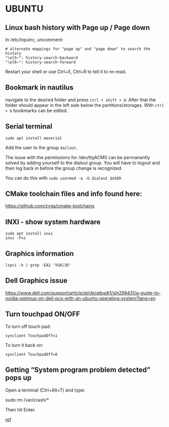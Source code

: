 # UBUNTU

## Linux bash history with Page up / Page down

In /etc/inputrc, uncomment:
```
# alternate mappings for "page up" and "page down" to search the history
"\e[5~": history-search-backward
"\e[6~": history-search-forward
```

Restart your shell or use Ctrl+X, Ctrl+R to tell it to re-read.

## Bookmark in nautilus

navigate to the desired folder and press `ctrl + shift + d`. After that the folder should appear in the left side below the partitions/storages. 
With `ctrl + b` bookmarks can be edited. 


## Serial terminal

```
sudo apt install moserial
```

Add the user to the group `dailout`.


The issue with the permissions for /dev/ttyACM0 can be permanantly solved by adding yourself to the dialout group. You will have to logout and then log back in before the group change is recognized.

You can do this with `sudo usermod -a -G dialout $USER`

## CMake toolchain files and info found here:

https://github.com/zyga/cmake-toolchains

## INXI  - show system hardware

```
sudo apt install inxi
inxi -Fxz
```

## Graphics information

```
lspci -k | grep -EA2 'VGA|3D'
```

## Dell Graphics issue

https://www.dell.com/support/article/at/de/atbsdt1/sln298431/a-guide-to-nvidia-optimus-on-dell-pcs-with-an-ubuntu-operating-system?lang=en

## Turn touchpad ON/OFF



To turn off touch pad:

`synclient TouchpadOff=1`

To turn it back on:

`synclient TouchpadOff=0`

## Getting “System program problem detected” pops up

Open a terminal (Ctrl+Alt+T) and type:

sudo rm /var/crash/*

Then hit Enter.

[ref](https://askubuntu.com/questions/133385/getting-system-program-problem-detected-pops-up-regularly-after-upgrade)


